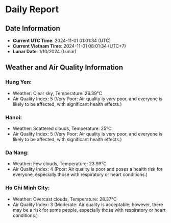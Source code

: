 # Daily Report
## Date Information
- **Current UTC Time**: 2024-11-01 01:01:34 (UTC)
- **Current Vietnam Time**: 2024-11-01 08:01:34 (UTC+7)
- **Lunar Date**: 1/10/2024 (Lunar)

## Weather and Air Quality Information

### Hung Yen:
- Weather: Clear sky, Temperature: 26.39°C
- Air Quality Index: 5 (Very Poor: Air quality is very poor, and everyone is likely to be affected, with significant health effects.)

### Hanoi:
- Weather: Scattered clouds, Temperature: 25°C
- Air Quality Index: 5 (Very Poor: Air quality is very poor, and everyone is likely to be affected, with significant health effects.)

### Da Nang:
- Weather: Few clouds, Temperature: 23.99°C
- Air Quality Index: 4 (Poor: Air quality is poor and poses a health risk for everyone, especially those with respiratory or heart conditions.)

### Ho Chi Minh City:
- Weather: Overcast clouds, Temperature: 28.37°C
- Air Quality Index: 3 (Moderate: Air quality is acceptable; however, there may be a risk for some people, especially those with respiratory or heart conditions.)
